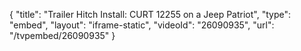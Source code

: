 {
    "title": "Trailer Hitch Install: CURT 12255 on a Jeep Patriot",
    "type": "embed",
    "layout": "iframe-static",
    "videoId": "26090935",
    "url": "\/tvpembed\/26090935"
}